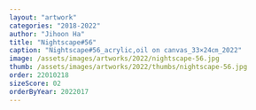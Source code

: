 ```yaml
---
layout: "artwork"
categories: "2018-2022"
author: "Jihoon Ha"
title: "Nightscape#56"
caption: "Nightscape#56_acrylic,oil on canvas_33×24㎝_2022"
image: /assets/images/artworks/2022/nightscape-56.jpg
thumb: /assets/images/artworks/2022/thumbs/nightscape-56.jpg
order: 22010218
sizeScore: 02
orderByYear: 2022017
---
```

